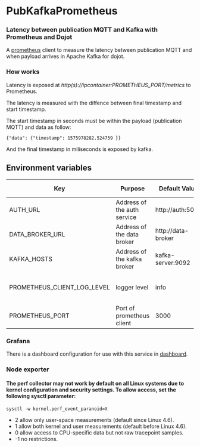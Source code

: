 # PubKafkaPrometheus

### Latency between publication MQTT and Kafka with Prometheus and Dojot

A [prometheus](https://github.com/prometheus/prometheus) client to measure the latency between publication MQTT and when payload arrives in Apache Kafka for dojot. 

### **How works**

Latency is exposed at *http(s)://ipcontainer:PROMETHEUS_PORT/metrics* to Prometheus.

The latency is measured with the diffence between final timestamp and start timestamp.

The start timestamp in seconds must be within the  payload (publication MQTT) and data as follow:

`{"data": {"timestamp": 1575978282.524759 }}`

And the final timestamp in miliseconds is exposed by kafka.


## **Environment variables**

Key                      | Purpose                                                             | Default Value   | Valid Values   |
------------------------ | ------------------------------------------------------------------- | --------------- | -------------- |
AUTH_URL                 | Address of the auth service                                         | http://auth:5000| url    |
DATA_BROKER_URL              | Address of the data broker                                          | http://data-broker  | url    |
KAFKA_HOSTS              | Address of the kafka broker                                         |kafka-server:9092| hostname/IP    |
PROMETHEUS_CLIENT_LOG_LEVEL                 | logger level                                      | info | debug, error, warning, info   |
PROMETHEUS_PORT         | Port of prometheus client                                             | 3000              | integer        |

### Grafana

There is a dashboard configuration for use with this service in [dashboard](./dashboard-grafana/Dojot100kV2.json).

### Node exporter

#### The perf collector may not work by default on all Linux systems due to kernel configuration and security settings. To allow access, set the following sysctl parameter:

`sysctl -w kernel.perf_event_paranoid=X`

- 2 allow only user-space measurements (default since Linux 4.6).
- 1 allow both kernel and user measurements (default before Linux 4.6).
- 0 allow access to CPU-specific data but not raw tracepoint samples.
- -1 no restrictions.
